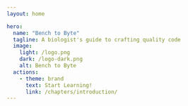 ```yaml
---
layout: home

hero:
  name: "Bench to Byte"
  tagline: A biologist's guide to crafting quality code
  image:
    light: /logo.png
    dark: /logo-dark.png
    alt: Bench to Byte
  actions:
    - theme: brand
      text: Start Learning!
      link: /chapters/introduction/
---
```

